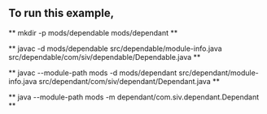 ## To run this example,

** mkdir -p mods/dependable mods/dependant **

** javac -d mods/dependable src/dependable/module-info.java src/dependable/com/siv/dependable/Dependable.java **

** javac --module-path mods -d mods/dependant src/dependant/module-info.java src/dependant/com/siv/dependant/Dependant.java **

** java --module-path mods -m dependant/com.siv.dependant.Dependant **